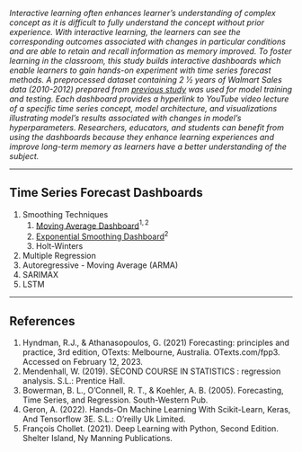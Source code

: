 _Interactive learning often enhances learner’s understanding of complex concept as it is difficult to fully understand the concept without prior experience. With interactive learning, the learners can see the corresponding outcomes associated with changes in particular conditions and are able to retain and recall information as memory improved. To foster learning in the classroom, this study builds interactive dashboards which enable learners to gain hands-on experiment with time series forecast methods. A preprocessed dataset containing 2 1⁄2 years of Walmart Sales data (2010-2012) prepared from [previous study](https://github.com/nphan20181/walmart_sales) was used for model training and testing. Each dashboard provides a hyperlink to YouTube video lecture of a specific time series concept, model architecture, and visualizations illustrating model’s results associated with changes in model’s hyperparameters. Researchers, educators, and students can benefit from using the dashboards because they enhance learning experiences and improve long-term memory as learners have a better understanding of the subject._

<hr />

## Time Series Forecast Dashboards

1. Smoothing Techniques
   1. [Moving Average Dashboard](https://ma-forecast.herokuapp.com/)$^{1, 2}$
   1. [Exponential Smoothing Dashboard](https://es-forecast.herokuapp.com/)$^2$
   1. Holt-Winters
1. Multiple Regression
1. Autoregressive - Moving Average (ARMA)
1. SARIMAX
1. LSTM

<hr />

## References

1. Hyndman, R.J., & Athanasopoulos, G. (2021) Forecasting: principles and practice, 3rd edition, OTexts: Melbourne, Australia. OTexts.com/fpp3. Accessed on February 12, 2023.
1. Mendenhall, W. (2019). SECOND COURSE IN STATISTICS : regression analysis. S.L.: Prentice Hall.
1. Bowerman, B. L., O’Connell, R. T., & Koehler, A. B. (2005). Forecasting, Time Series, and Regression. South-Western Pub.
1. Geron, A. (2022). Hands-On Machine Learning With Scikit-Learn, Keras, And Tensorflow 3E. S.L.: O’reilly Uk Limited.
1. François Chollet. (2021). Deep Learning with Python, Second Edition. Shelter Island, Ny Manning Publications.

‌
